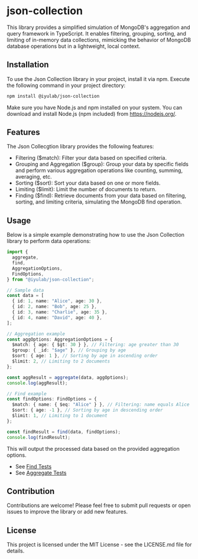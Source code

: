 # json-collection

This library provides a simplified simulation of MongoDB's aggregation and query framework in TypeScript. It enables filtering, grouping, sorting, and limiting of in-memory data collections, mimicking the behavior of MongoDB database operations but in a lightweight, local context.

## Installation

To use the Json Collection library in your project, install it via npm. Execute the following command in your project directory:

```bash
npm install @iyulab/json-collection
```

Make sure you have Node.js and npm installed on your system. You can download and install Node.js (npm included) from https://nodejs.org/.

## Features

The Json Collecgtion library provides the following features:

- Filtering ($match): Filter your data based on specified criteria.
- Grouping and Aggregation ($group): Group your data by specific fields and perform various aggregation operations like counting, summing, averaging, etc.
- Sorting ($sort): Sort your data based on one or more fields.
- Limiting ($limit): Limit the number of documents to return.
- Finding ($find): Retrieve documents from your data based on filtering, sorting, and limiting criteria, simulating the MongoDB find operation.

## Usage

Below is a simple example demonstrating how to use the Json Collection library to perform data operations:

```typescript
import {
  aggregate,
  find,
  AggregationOptions,
  FindOptions,
} from "@iyulab/json-collection";

// Sample data
const data = [
  { id: 1, name: "Alice", age: 30 },
  { id: 2, name: "Bob", age: 25 },
  { id: 3, name: "Charlie", age: 35 },
  { id: 4, name: "David", age: 40 },
];

// Aggregation example
const aggOptions: AggregationOptions = {
  $match: { age: { $gt: 30 } }, // Filtering: age greater than 30
  $group: { _id: "$age" }, // Grouping by age
  $sort: { age: 1 }, // Sorting by age in ascending order
  $limit: 2, // Limiting to 2 documents
};

const aggResult = aggregate(data, aggOptions);
console.log(aggResult);

// Find example
const findOptions: FindOptions = {
  $match: { name: { $eq: "Alice" } }, // Filtering: name equals Alice
  $sort: { age: -1 }, // Sorting by age in descending order
  $limit: 1, // Limiting to 1 document
};

const findResult = find(data, findOptions);
console.log(findResult);
```

This will output the processed data based on the provided aggregation options.

- See [Find Tests](./tests/Find.test.ts)
- See [Aggregate Tests](./tests/Aggregate.test.ts)

## Contribution

Contributions are welcome! Please feel free to submit pull requests or open issues to improve the library or add new features.

## License

This project is licensed under the MIT License - see the LICENSE.md file for details.

